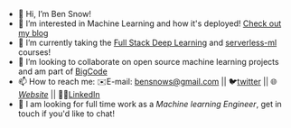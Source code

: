 - 👋 Hi, I’m Ben Snow!
- 👀 I’m interested in Machine Learning and how it's deployed! [Check out my blog](https://bensnow6.github.io/posts/serverlessml/)
- 🌱 I’m currently taking the [Full Stack Deep Learning](https://fullstackdeeplearning.com/) and [serverless-ml](https://www.serverless-ml.org/) courses!
- 💞️ I’m looking to collaborate on open source machine learning projects and am part of [BigCode](https://huggingface.co/bigcode)
- 📫 How to reach me: ✉️E-mail: bensnows@gmail.com || 🐦[twitter](https://twitter.com/Snowbobadger) || 🌐[*Website*](https://bensnow6.github.io/) || 🧑‍💼[LinkedIn](https://www.linkedin.com/in/bensnow6/)
- 💼 I am looking for full time work as a *Machine learning Engineer*, get in touch if you'd like to chat!

<!---
BenSnow6/BenSnow6 is a ✨ special ✨ repository because its `README.md` (this file) appears on your GitHub profile.
You can click the Preview link to take a look at your changes.
--->
